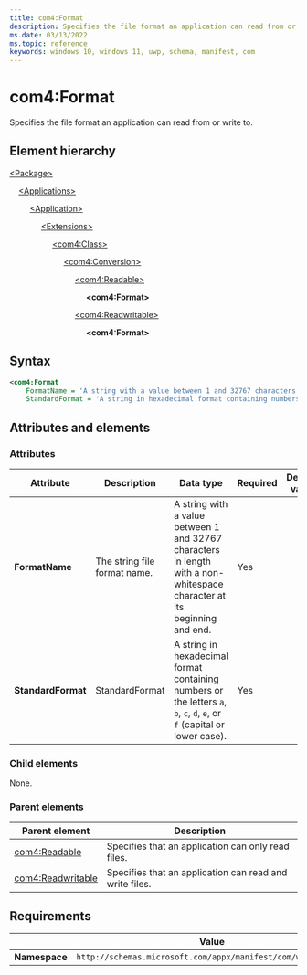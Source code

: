 ```yaml
---
title: com4:Format
description: Specifies the file format an application can read from or write to. (com4:Format)
ms.date: 03/13/2022
ms.topic: reference
keywords: windows 10, windows 11, uwp, schema, manifest, com
---
```


# com4:Format

Specifies the file format an application can read from or write to.

## Element hierarchy

[\<Package\>](element-package.md)

&nbsp;&nbsp;&nbsp;&nbsp;[\<Applications\>](element-applications.md)

&nbsp;&nbsp;&nbsp;&nbsp; &nbsp;&nbsp;&nbsp;&nbsp;[\<Application\>](element-application.md)

&nbsp;&nbsp;&nbsp;&nbsp; &nbsp;&nbsp;&nbsp;&nbsp; &nbsp;&nbsp;&nbsp;&nbsp;[\<Extensions\>](element-1-extensions.md)

&nbsp;&nbsp;&nbsp;&nbsp; &nbsp;&nbsp;&nbsp;&nbsp; &nbsp;&nbsp;&nbsp;&nbsp; &nbsp;&nbsp;&nbsp;&nbsp;[\<com4:Class\>](element-com4-class.md)

&nbsp;&nbsp;&nbsp;&nbsp; &nbsp;&nbsp;&nbsp;&nbsp; &nbsp;&nbsp;&nbsp;&nbsp; &nbsp;&nbsp;&nbsp;&nbsp; &nbsp;&nbsp;&nbsp;&nbsp;[\<com4:Conversion\>](element-com4-conversion.md)

&nbsp;&nbsp;&nbsp;&nbsp; &nbsp;&nbsp;&nbsp;&nbsp; &nbsp;&nbsp;&nbsp;&nbsp; &nbsp;&nbsp;&nbsp;&nbsp; &nbsp;&nbsp;&nbsp;&nbsp; &nbsp;&nbsp;&nbsp;&nbsp;[\<com4:Readable\>](element-com4-readable.md)

&nbsp;&nbsp;&nbsp;&nbsp; &nbsp;&nbsp;&nbsp;&nbsp; &nbsp;&nbsp;&nbsp;&nbsp; &nbsp;&nbsp;&nbsp;&nbsp; &nbsp;&nbsp;&nbsp;&nbsp; &nbsp;&nbsp;&nbsp;&nbsp; &nbsp;&nbsp;&nbsp;&nbsp;**\<com4:Format\>**

&nbsp;&nbsp;&nbsp;&nbsp; &nbsp;&nbsp;&nbsp;&nbsp; &nbsp;&nbsp;&nbsp;&nbsp; &nbsp;&nbsp;&nbsp;&nbsp; &nbsp;&nbsp;&nbsp;&nbsp; &nbsp;&nbsp;&nbsp;&nbsp;[\<com4:Readwritable\>](element-com4-readwritable.md)

&nbsp;&nbsp;&nbsp;&nbsp; &nbsp;&nbsp;&nbsp;&nbsp; &nbsp;&nbsp;&nbsp;&nbsp; &nbsp;&nbsp;&nbsp;&nbsp; &nbsp;&nbsp;&nbsp;&nbsp; &nbsp;&nbsp;&nbsp;&nbsp; &nbsp;&nbsp;&nbsp;&nbsp;**\<com4:Format\>**

## Syntax

```xml
<com4:Format
    FormatName = 'A string with a value between 1 and 32767 characters in length with a non-whitespace character at its beginning and end.'
    StandardFormat = 'A string in hexadecimal format containing numbers or the letters a, b, c, d, e, or f (capital or lower case).' />
```

## Attributes and elements

### Attributes

| Attribute | Description | Data type | Required | Default value |
|-|-|-|-|-|
| **FormatName** | The string file format name. | A string with a value between 1 and 32767 characters in length with a non-whitespace character at its beginning and end. | Yes |  |
| **StandardFormat** | StandardFormat |A string in hexadecimal format containing numbers or the letters `a`, `b`, `c`, `d`, `e`, or `f` (capital or lower case). | Yes |  |

### Child elements

None.

### Parent elements

| Parent element | Description |
|-|-|
| [com4:Readable](element-com4-readable.md) | Specifies that an application can only read files. |
| [com4:Readwritable](element-com4-readwritable.md) | Specifies that an application can read and write files. |

## Requirements

|   | Value  |
|--|--|
| **Namespace** | `http://schemas.microsoft.com/appx/manifest/com/windows10/4` |
